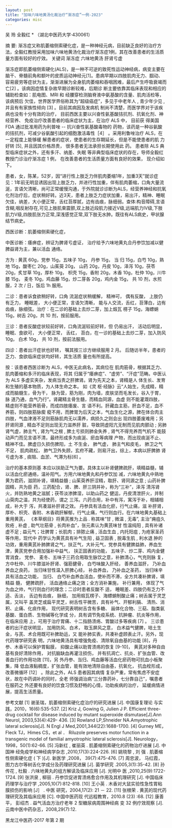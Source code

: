 ```yaml
---
layout: post
title: "加味六味地黄汤化裁治疗“渐冻症”一例-2023"
categories: misc
---
```


吴  玲  全毅红 *
（湖北中医药大学·430061）

摘   要:    渐冻症又称肌萎缩侧索硬化症，是一种神经元病，目前缺乏良好的治疗方法，全毅红教授采用加味六味地黄汤化裁治疗渐冻症1例，其在改善患者的生活质量方面有较好的疗效。
关键词   渐冻症  六味地黄汤  肝肾亏虚

渐冻症即肌萎缩侧索硬化(ALS)，是一种不可逆的致死性运动神经病，病变主要在脑干、脊髓前角和额叶的皮质运动神经元[1]。患病早期以四肢肌肉无力、腘动、容易疲劳等症状为主，渐渐进展为全身肌肉萎缩和吞咽困难，最后产生呼吸衰竭而亡[2] 。该病因症情复杂故早期诊断较难，后期诊 断主要依靠其临床表现和相应的辅助检查如：肌电图、MRI 和 经腰穿检测脑脊液中氨基酸的含量、肌肉活检等，该病预后 欠佳，世界医学界俗称其为“超级癌症”，多见于中老年人 , 青少年少见 , 并且有有家族性倾向 [3] 。目前其病因及发病机 制尚不清楚，而医学界对于该疾病也没有十分有效的治疗， 目前西医主要以兴奋性氨基酸拮抗剂、抗氧化剂、神经营养、 免疫治疗改善患者的临床症状为主，在治疗 ALS 中， 目前获 得美国 FDA 通过批准用药为利普唑 -- 抗兴奋性氨基酸毒物的 药物，该药是一种谷氨酸的拮抗剂，可减少谷氨酸引起的细胞激活毒性［4］ 。采用利鲁唑治疗 ALS，在一定程度上能够缓 解患者的症状，使患者的生存期延长，但是不能使患者的肌 力好转 [5], 并且因其价格昂贵， 很多患者无法承担长期使用此 药。 患者除 ALS 典型临床症状之外，还有多汗、纳差、失眠 等非典型临床症状的存在，导师全毅红教授门诊治疗渐冻症 1 例， 在改善患者的生活质量方面有良好的效果， 现介绍如下。


患者，女，陈某，52岁，因“进行性上肢乏力伴肌肉萎缩1年，加重3天”就诊症见：1年前无明显诱因出现上肢乏力，并进行性加重，伴有肌肉萎缩，口角大量流涎，言语欠清晰，尚可正常缓慢沟通，于外院就诊诊断为ALS，经营养神经和抗氧化剂治疗后，症状稍好转。近3天，患者上肢乏力症状加重，易出汗，精神、睡眠欠佳，纳差，大小便正常，舌红苔厚腻，边有齿痕，脉细弱。查体:构音障碍,言语含糊,咽反射存在,可见上肢肌束震颤,双上肢近段肌力接近Ⅴ级,远端肌力Ⅳ级,下肢肌力Ⅴ级,四肢肌张力正常,深浅感觉正常,双下肢无水肿。既往有ALS病史，甲状腺结节病史。

西医诊断：肌萎缩侧索硬化症，

中医诊断：痿痹症，辨证为脾肾亏虚证， 治疗给予六味地黄丸合丹参饮加减以健脾益肾为主，兼以活血 通络。

方为 : 黄芪 60g，党参 15g，五味子 10g， 丹参 15g， 当 归 15g，白芍 10g，熟地 15g，酸枣仁 20g，山茱萸 20g， 山药 20g，丹皮 10g，泽泻 10g，茯苓 20g，炙甘草 10g，厚朴 10g， 枳壳 15g，香附 20g，木香 10g，杜仲 10g，川牛膝 15g， 麦冬 10g，鸡血藤 15g，炒二芽各 20g，鸡内金 15g， 共 10 剂，水煎 服，2 次 / 日，饭后 1h 服用。

二诊：患者诉食欲稍好转，口角  流涎症状稍缓解， 精神可， 偶有反酸， 上肢仍有乏力，  睡眠差， 大小便正常，言语欠清晰， 能与人交流，舌红，苔薄白，边有 齿痕，脉细弦。治疗：在二诊的基础上去炒二芽，加上煅瓦 楞子 15g，海螵蛸 15g，树舌 20g，共 10 剂，按前服用。

三诊：患者反酸症状较前好转，口角流涎较前好转，但 仍易出汗， 活动后明显， 睡眠、食欲可， 大小便正常， 舌红， 苔白，在一诊的基础上去炒二芽，加入防风 10g， 白术 10g， 共 10 剂，按前法服用。

四诊：患者出汗症状也好转， 嘱其按三诊方继续服用 2 月。 后随访半年，患者的乏力、食欲临床症状均好转，其生活质 量也有所提高。

按：该患者西医诊断为 ALS，中医无此病名，其病位在 肌肉筋骨，根据其乏力、肌肉萎缩和多汗的临床表现，将其 归属于“痿痹症”、“虚劳”、“汗症”范畴。中医认为 ALS 多虚实夹杂，发病当责之肝脾肾。肾为先天之本，肾精是人 体生长、发育和生殖的基本物质，为人体生命之本。 如《灵 枢·经脉》云“人始生，先成精，精成而脑髓生，骨为干， 脉为营，筋为刚，肉为墙，皮肤坚而毛发长，谷入于胃， 脉 道乃通，血气乃行”。肾藏精主骨生髓，而精血同源，血虚 则不能灌溉四肢，精虚则不能营养筋骨，而成四肢痿废、言 语不利。肝藏血主筋，肝血不足，血不养筋，则四肢筋脉瘈 瘲不用，而脾胃为后天之本，气血生化之源，脾在体合肉主 四肢，气血津液不足则筋脉肌肉无以濡养，病损久之则会出 现四肢萎废难用；另肝肾同源 , 精血不足则出现无力滋养肝 脏，导致阴虚阳亢无制而见肌肉颤动 ; 另肺肾气虚，肺主气 , 肾为气之根 , 脾土亏损则肺金失养 , 肾气不得充养而气机不 能鼓动声门而见言语不清，最终形成多为痰涎、瘀血等病理 产物，而出现痰涎不止、精神不佳。脾虚日久损伤脾阳，土 不生金， 肺气虚， 肺主气和皮毛， 肺卫之气不足， 肌肉疏松， 肺气卫外失顾，玄府不藏，则易汗出，综上，本病以肝脾肺 肾亏虚为本 , 痰阻、血淤、气滞为标[6] 。

治疗的基本原则基 本应以扶助正气为要。具体主以补肾健脾疏肝，填精益髓，辅以活血化瘀通络，温补阳气。方用六味地黄丸和丹参饮加 减，六味地黄丸中熟地黄为君药，滋阴补肾，填精益髓 ; 山茱萸养肝涩精，取肝、肾同源之意 ; 山药补脾固精，共为臣 药，三药配合，肾、脾、肝三阴并补，称为“三补”，泽泻 清泻肾火，并防熟地黄之滋腻；茯苓淡渗脾湿，以助山药之 健运，丹皮清泄肝火，并制山萸肉之温，共为经使药，谓之 三泻。六药合用，补中有泻，寓泻于补，相辅相成，补大于 泻，共凑滋补肝肾之效。 丹参具有活血化瘀，行气止痛，滋 补肝肾，厚朴、枳壳、香附、木香疏肝解郁，行气止痛，气行则血行。在六味地黄丸基础上重用黄芪， 《本草纲目》将黄芪推为上品 . 称其味“甘 , 微温 , 无毒”, 主治“痈疽久败疮 , 补虚 , 助气壮筋骨 , 长肉补血”，张元素认为黄芪味甘 性温纯阳 , 具有补诸虚不足 ; 益元气；壮脾胃；长肌肉；排脓止痛 , 活血生血 , 内托阳疽 , 为疮家圣药等作用，现代中 药学认为黄芪具有补气生阳 , 益卫固表 , 脱毒生肌 , 利水退 肿的功效，重用黄芪补肺脾肾之气，扶正气，大补元气，党参具有健脾益肺，养血生津，黄芪党参合用加强补中益气， 扶正固表的功能， 五味子、炒二芽、鸡内金健胃消食， 党参、  麦冬、五味子三药合用取生脉饮之意，补肺清心，气充则脉 复， 方中杜仲、川牛膝滋补肝肾、强筋健骨， 白芍味酸入肝经， 善养血滋肝， 乃补血养血之良药， 当归味甘性温入肝脾心经，  补血养血， 乃补血之圣药， 当归味辛具有活血之功能， 当归、  白芍补血养血活血，使补而不滞，全方共凑补脾肾，填精益 髓， 健脾疏肝， 活血通络止痛之效；全方消补兼施， 补行兼用， 体现了气为血之帅，气行则血行的理念；二诊时患者反酸不 适， 睡眠差、四肢仍有乏力不适、舌淡， 舌边有齿痕， 脉细，  加用煅瓦楞子、海螵蛸制酸止痛；树舌属于灵芝属，又叫平 盖灵芝或扁平灵芝，树舌性平微苦，具有补气、开郁利膈、  清热、消积、止痛、化痰作用， 现代研究表明树舌含有多糖、  甾体化合物、三萜、脂类氨基酸、蛋白质、生物碱等化学成 分，具有调节免疫系统、抗肿瘤、抗炎等作用，在临床应用 上，可用于治疗胃痛、十二指肠溃疡、胃酸过多等疾病 [7] 。 三诊患者的出汗症状明显， 加用防风、白术， 取玉屏风之意，  白术益气健脾，培土生金，与芪、术合用既可补脾助运，又 能补肺实表，共凑补虚顾表止汗。另外，现代药理学研究表 明，六味地黄汤具有增强免疫、清除氧自由基的功能 [8]，丹 参、木香可以保护胃黏膜， 抑酸止痛以助胃溃疡的恢复 [9-10]， 黄芪对多种自由基有良好清除作用， 对抗脑缺血再灌注损伤，  并有抗凋亡、抗炎、扩张血管、改善血行的作用功效 [11]，另  外丹参、当归、鸡血藤等活血化瘀药物可抗血小板聚集，降 低血液黏稠度，扩张血管，能有效地清除自由基，抗氧化， 抗血栓形成，改善微循环 [12］ 。除此之外，ALS 患者因其病情 复杂严重，常有焦虑不安症状，故在中药调补的同时，全老 师强调治病“三分靠药补，七分靠自己”，嘱患者在服药之 外还要有良好的饮食习惯及舒畅的心情，功助疾病的治疗， 延缓病情进展，提高生活质量。

参考文献
[1]  谢圣瑞，肌萎缩侧索硬化症治疗的研究进展 [J]. 中国康复理论 与实践，2010，16(6):535-537.
[2]  Kriz J, Gowing G, Julien J P. Efficient three- drug cocktail for disease induced by mutant superoxide dismutase[J].Ann Neurol, 2003,53(4):429- 436.
[3]  Rowland LP,Shneider NA.Amyotrophic lateral sclerosis[J]. N Engl J Med,2001,344(22):1688-1700.
[4]  Gurney ME，Fleck TJ，Himes CS，et al ． Riluzole preserves motor function in a transgenic model of familial amyotrophic lateral sclerosis[J]. Neurology， 1998，50(1):62-66.
[5]  冯新红 , 崔丽英 . 肌萎缩侧索硬化的药物治疗进展 [J]. 中国神 经免疫学和神经病学杂志 ,2010,17(3):224-226.
[6]  姚晓黎 , 刘  强 . 肌萎缩性侧索硬化症 ( 下 )[J]. 新医学 ,2008， 39(7):475-476.
[7]  周忠波， 马红霞， 图力古尔等树舌化学成分及药理研究进展 [J]. 菌学研究 .2005,3(1):35-42.
[8]  孙传花 , 杜毅 . 六味地黄丸的组方解读及临床应用 [J]. 光明中 医 ,2010,25(9):1722-1724.
[9]  张洪泉 , 柳丽 . 丹参饮促进胃溃疡愈合作用及其机理研究 [J]. 中国临床药理学与治疗学 ,2005,10(7):812-818.
[10] 王小英 . 木香对大鼠实验性急性胃粘膜损伤的影响 [J］ . 中医 研究，2004,17(2): 21 － 22.
[11] 张根荣 . 黄芪的现代药理研究及其临床应用 [C]. 中国中医药现 代远程教育，2010.8 (23) :68.
[12] 康善平， 彭绍杰 . 益气活血方治疗老年 2 型糖尿病周围神经病 变 32 例疗效观察 [J]. 云南中医中药杂志，2008,29(7):12.

黑龙江中医药-2017 年第 2 期


